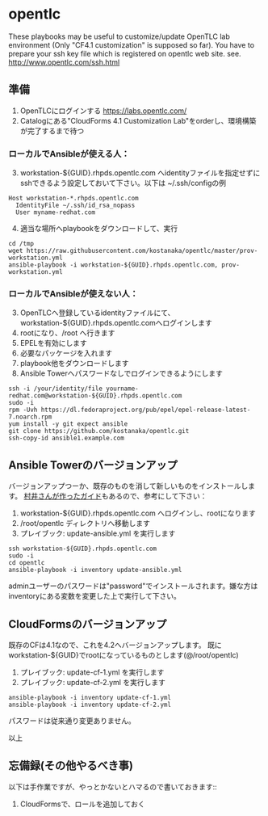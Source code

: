 # opentlc
These playbooks may be useful to customize/update OpenTLC lab environment (Only "CF4.1 customization" is supposed so far).
You have to prepare your ssh key file which is registered on opentlc web site.
see. http://www.opentlc.com/ssh.html

## 準備

1. OpenTLCにログインする https://labs.opentlc.com/
2. Catalogにある"CloudForms 4.1 Customization Lab"をorderし、環境構築が完了するまで待つ

### ローカルでAnsibleが使える人：

3. workstation-${GUID}.rhpds.opentlc.com へidentityファイルを指定せずにsshできるよう設定しておいて下さい。以下は ~/.ssh/configの例
```
Host workstation-*.rhpds.opentlc.com
  IdentityFile ~/.ssh/id_rsa_nopass
  User myname-redhat.com
```

4. 適当な場所へplaybookをダウンロードして、実行
```
cd /tmp
wget https://raw.githubusercontent.com/kostanaka/opentlc/master/prov-workstation.yml
ansible-playbook -i workstation-${GUID}.rhpds.opentlc.com, prov-workstation.yml
```

### ローカルでAnsibleが使えない人：

3. OpenTLCへ登録しているidentityファイルにて、workstation-${GUID}.rhpds.opentlc.comへログインします
4. rootになり、/root へ行きます
5. EPELを有効にします
6. 必要なパッケージを入れます
7. playbook他をダウンロードします
8. Ansible Towerへパスワードなしでログインできるようにします
```
ssh -i /your/identity/file yourname-redhat.com@workstation-${GUID}.rhpds.opentlc.com
sudo -i
rpm -Uvh https://dl.fedoraproject.org/pub/epel/epel-release-latest-7.noarch.rpm
yum install -y git expect ansible
git clone https://github.com/kostanaka/opentlc.git
ssh-copy-id ansible1.example.com
```

## Ansible Towerのバージョンアップ

バージョンアップつーか、既存のものを消して新しいものをインストールします。
[村井さんが作ったガイド](https://github.com/mamurai/docs/blob/master/01_Ascii_Doc/30_Ansible-Tower/AnsibleTower-vCenter_Demo.adoc)もあるので、参考にして下さい：

1. workstation-${GUID}.rhpds.opentlc.com へログインし、rootになります
2. /root/opentlc ディレクトリへ移動します
3. プレイブック: update-ansible.yml を実行します
```
ssh workstation-${GUID}.rhpds.opentlc.com
sudo -i
cd opentlc
ansible-playbook -i inventory update-ansible.yml
```

adminユーザーのパスワードは"password"でインストールされます。嫌な方はinventoryにある変数を変更した上で実行して下さい。

## CloudFormsのバージョンアップ

既存のCFは4.1なので、これを4.2へバージョンアップします。
既に workstation-${GUID}でrootになっているものとします(@/root/opentlc)

1. プレイブック: update-cf-1.yml を実行します
2. プレイブック: update-cf-2.yml を実行します
```
ansible-playbook -i inventory update-cf-1.yml
ansible-playbook -i inventory update-cf-2.yml
```
パスワードは従来通り変更ありません。

以上

## 忘備録(その他やるべき事)

以下は手作業ですが、やっとかないとハマるので書いておきます::

1. CloudFormsで、ロールを追加しておく
